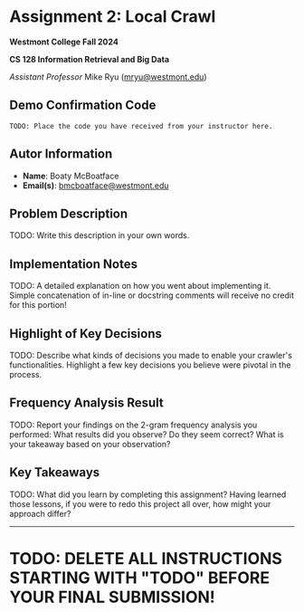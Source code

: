 # Assignment 2: Local Crawl
**Westmont College Fall 2024**

**CS 128 Information Retrieval and Big Data**

*Assistant Professor* Mike Ryu (mryu@westmont.edu) 

## Demo Confirmation Code
```
TODO: Place the code you have received from your instructor here.
```

## Autor Information
* **Name**: Boaty McBoatface
* **Email(s)**: bmcboatface@westmont.edu

## Problem Description

TODO: Write this description in your own words.

## Implementation Notes
TODO: A detailed explanation on how you went about implementing it. 
Simple concatenation of in-line or docstring comments will receive no credit for this portion!

## Highlight of Key Decisions
TODO: Describe what kinds of decisions you made to enable your crawler's functionalities. 
Highlight a few key decisions you believe were pivotal in the process.

## Frequency Analysis Result
TODO: Report your findings on the 2-gram frequency analysis you performed: 
What results did you observe? Do they seem correct? 
What is your takeaway based on your observation?

## Key Takeaways
TODO: What did you learn by completing this assignment? Having learned those lessons,
if you were to redo this project all over, how might your approach differ?


---


# TODO: DELETE ALL INSTRUCTIONS STARTING WITH "TODO" BEFORE YOUR FINAL SUBMISSION!